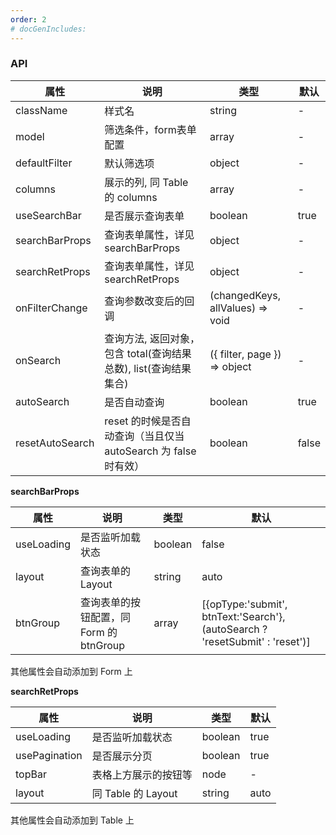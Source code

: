 ```yaml
---
order: 2
# docGenIncludes:
---
```


### API

| 属性 | 说明 | 类型 | 默认 |
| -------- | -------- | -------- | -------- |
| className | 样式名 | string | - |
| model | 筛选条件，form表单配置 | array | - |
| defaultFilter | 默认筛选项 | object | - |
| columns | 展示的列, 同 Table 的 columns | array | - |
| useSearchBar | 是否展示查询表单 | boolean | true |
| searchBarProps | 查询表单属性，详见 searchBarProps | object | - |
| searchRetProps | 查询表单属性，详见 searchRetProps | object | - |
| onFilterChange | 查询参数改变后的回调 | (changedKeys, allValues) => void | - |
| onSearch | 查询方法, 返回对象，包含 total(查询结果总数), list(查询结果集合) | ({ filter, page }) => object | - |
| autoSearch | 是否自动查询 | boolean | true |
| resetAutoSearch | reset 的时候是否自动查询（当且仅当 autoSearch 为 false 时有效）| boolean | false |

**searchBarProps**

| 属性 | 说明 | 类型 | 默认 |
| -------- | -------- | -------- | -------- |
| useLoading | 是否监听加载状态 | boolean | false |
| layout | 查询表单的 Layout | string | auto |
| btnGroup | 查询表单的按钮配置，同 Form 的 btnGroup | array | [{opType:'submit', btnText:'Search'},(autoSearch ? 'resetSubmit' : 'reset')] |

其他属性会自动添加到 Form 上


**searchRetProps**

| 属性 | 说明 | 类型 | 默认 |
| -------- | -------- | -------- | -------- |
| useLoading | 是否监听加载状态 | boolean | true |
| usePagination | 是否展示分页 | boolean | true |
| topBar | 表格上方展示的按钮等 | node | - |
| layout | 同 Table 的 Layout | string | auto |

其他属性会自动添加到 Table 上
